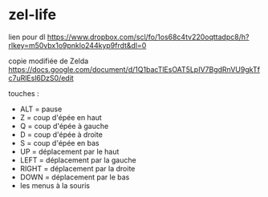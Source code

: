 # zel-life

lien pour dl
https://www.dropbox.com/scl/fo/1os68c4tv220oqttadpc8/h?rlkey=m50vbx1o9pnklo244kyp9frdt&dl=0

copie modifiée de Zelda
https://docs.google.com/document/d/1Q1bacTlEsOAT5LpIV7BgdRnVU9gkTfc7uRlEsl6DzS0/edit

touches :
- ALT = pause
- Z = coup d'épée en haut
- Q = coup d'épée à gauche
- D = coup d'épée à droite
- S = coup d'épée en bas
- UP = déplacement par le haut
- LEFT = déplacement par la gauche
- RIGHT = déplacement par la droite
- DOWN = déplacement par le bas
- les menus à la souris 
